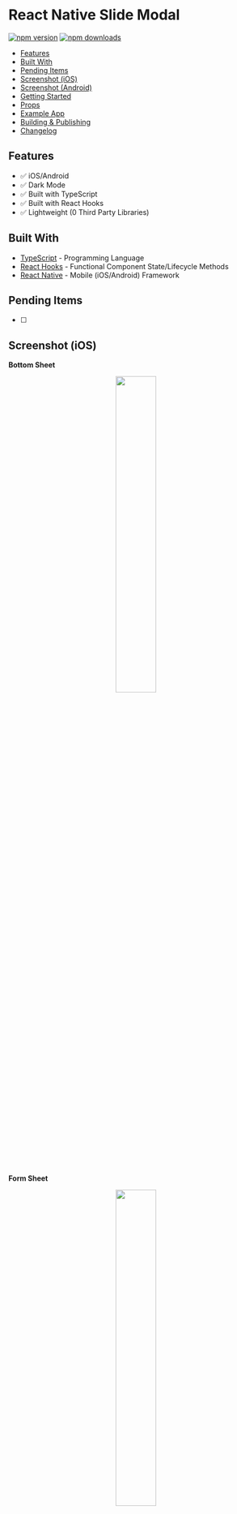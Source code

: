 # React Native Slide Modal

[![npm version](https://badge.fury.io/js/react-native-slide-modal.svg)](https://badge.fury.io/js/react-native-slide-modal)
[![npm downloads](https://img.shields.io/npm/dm/react-native-slide-modal.svg)](https://www.npmjs.com/package/react-native-slide-modal)

*  [Features](#features)
*  [Built With](#built-with)
*  [Pending Items](#pending-items)
*  [Screenshot (iOS)](#screenshot-ios)
*  [Screenshot (Android)](#screenshot-android)
*  [Getting Started](#getting-started)
*  [Props](#props)
*  [Example App](#example-app)
*  [Building & Publishing](#building-&-publishing)
*  [Changelog](#changelog)


## Features
*  ✅ iOS/Android
*  ✅ Dark Mode
*  ✅ Built with TypeScript
*  ✅ Built with React Hooks
*  ✅ Lightweight (0 Third Party Libraries)


## Built With
* [TypeScript](https://github.com/microsoft/TypeScript) - Programming Language
* [React Hooks](https://reactjs.org/docs/hooks-intro.html) - Functional Component State/Lifecycle Methods
* [React Native](https://facebook.github.io/react-native/) - Mobile (iOS/Android) Framework


## Pending Items
- [ ] 


## Screenshot (iOS)
**Bottom Sheet**
<div align="center">
  <img src="/assets/screenshots/ios/iosBottomSheet.gif" width="40%" height="40%" />
</div>

**Form Sheet**
<div align="center">
  <img src="/assets/screenshots/ios/iosFormSheet.gif" width="40%" height="40%" />
</div>

## Screenshot (Android)
<div align="center">
  <!-- <img src="/screenshots/android/androidActionSheet.gif" width="40%" height="40%" /> -->
</div>


## Getting Started
**1. Install Package:**
```
npm i react-native-slide-modal
```

**2. Add Example Code:**

```typescript
// Imports: Dependencies
import React, { useState } from 'react';
import { Button, Text } from 'react-native';

// Imports: Components
import { SlideModal }  from 'react-native-slide-modal';

// App
const App: React.FC = (): JSX.Element => {
  // React Hooks: State
  const [ modalVisible, setModalVisible ] = useState<boolean>(false);

  return (
    <SlideModal
      modalType="iOS Form Sheet"
      // modalType="iOS Bottom Sheet"
      modalVisible={modalVisible}
      screenContainer={
        <>
          <Button
            title="Show Modal"
            onPress={() => setModalVisible(!modalVisible)}
          />
        </>
      }
      modalContainer={
        <>
          <Text>Modal Content</Text>
        </>
      }
      modalHeaderTitle="Header Title"
      pressDone={() => setModalVisible(!modalVisible)}
      pressCancel={() => setModalVisible(!modalVisible)}
      darkMode={false}
      doneDisabled={false}
    />
  );
};

// Exports
export default App;
```

**3. Run Project:**

**Android**
```javascript
react-native run-android
```

**iOS**
```javascript
react-native run-ios
```


## Props

**Default:**
| Property          |   Type       |  Default              | Description                                                            |
| ----------------- | :----------: | :-------------------: | ---------------------------------------------------------------------- |
| screenContainer   | JSX.Element  | <></>                 | Screen content                                                         |
| modalContainer    | JSX.Element  | <></>                 | Modal content                                                          |
| modalType         | ModalType    | 'iOS Bottom Sheet'    | Modal slide type ('iOS Bottom Sheet' or 'iOS Form Sheet')              |
| modalVisible      | boolean      | false                 | Modal visible                                                          |
| pressCancel       | () => void   | undefined             | onPress for Cancel button                                              |
| pressDone         | () => void   | undefined             | onPress for Done button                                                |
| doneDisabled      | boolean      | false                 | Disable Done button                                                    |


**Optional:**
| Property                          |   Type                       |  Default  | Description                                                            |
| --------------------------------- | :--------------------------: | :-------: | ---------------------------------------------------------------------- |
| darkMode                          | boolean                      | false     | Dark mode                                                              |
| modalHeaderTitle                  | string                       | ''        | Modal header title                                                     |
| customStyleContainer              | ContainerStyle               | iOS Theme | Styling for container                                                  |
| customStyleModalHeaderContainer   | ModalHeaderContainerStyle    | iOS Theme | Styling for modal header container                                     |
| customStyleCancelText             | CancelTextStyle              | iOS Theme | Styling for cancel text                                                |
| customStyleDoneText               | DoneTextStyle                | iOS Theme | Styling for done text                                                  |
| customStyleModalContentContainer  | ModalContentContainerStyle   | iOS Theme | Styling for modal content container                                    |
| customStylePickerItemText         | PickerItemTextStyle          | iOS Theme | Styling for picker item text                                           |


## Example App
**1. Open Example App:**
```
cd ExampleApp
```

**2. Run Simulator:**

**Android**
```javascript
react-native run-android
```

**iOS**
```javascript
react-native run-ios
```


## Building & Publishing

**Build**
```javascript
npm run build
```

**Publish**
```javascript
npm publish
```


## Changelog

### [0.0.28] - 5/20/2021

***Added***

- Added `assets` to exclude in `tsconfig.json`.

***Changed***

- Updating `tsconfig.json`.
- Updating `peerDependencies` in `package.json`.

***Removed***

- Removed `types` to exclude in `tsconfig.json`.

### [0.0.27] - 5/20/2021

***Added***

- Added Props section to `README`.
- Added Example App section to `README`.

***Changed***

- Changed file structure.
- Changed `index.js` to `index.tsx`.
- Changed `package.json` build script to `cd src && tsc && cp ../package.json && Echo Build completed!`.

***Removed***

- Removed `yalc` as a global dependency.

### [0.0.20] - 5/19/2021

***Added***

- Added `yalc` as a global dependency, so `yalc publish` can be used.

### [0.0.19] - 5/18/2021

***Changed***

- Changed `inlineRequires: true` to `inlineRequires: false` in `metro.config.js`.

### [0.0.17] - 5/18/2021

***Changed***

- Changed `compilerOptions.jsx` from `react` to `react-jsx`.

### [0.0.16] - 5/18/2021

***Removed***

- Removed `import React from 'react'`.

### [0.0.15] - 5/18/2021

***Changed***

- Changing `"lib": ["es2017"]` to `"lib": ["es2015"]` in `tsconfig.json`.

### [0.0.12] - 5/18/2021

***Changed***

- Changing import from `import React from 'react';` to `import * as React from 'react';`.

### [0.0.11] - 5/18/2021

***Changed***

- Updated NPM `dependencies`.

### [0.0.9] - 5/18/2021

***Changed***

- Changed `alignContent` from `react` to `alignItems`.
- Changed `compilerOptions.jsx` from `react` to `react-jsx`.

### [0.0.8] - 5/18/2021

***Changed***

- Changed `compilerOptions.jsx` from `react-jsx` to `react`.

### [0.0.7] - 5/18/2021

***Changed***

- Added `@types/react` as `devDependencies`.

### [0.0.6] - 5/18/2021

***Changed***

- Changed `compilerOptions.jsx` from `react-native` to `react-jsx`.

### [0.0.5] - 5/18/2021

***Changed***

- Updated `typescript`.

### [0.0.4] - 5/18/2021

***Added***

- Added `react` and `react-native` as dependencies.

### [0.0.3] - 5/18/2021

***Added***

- Added `README` screenshots.

### [0.0.2] - 5/18/2021

***Added***

- Added `README` example code.


### [0.0.1] - 5/18/2021

***Added***

- Added `SlideModal` component (`iOS Bottom Sheet`, `iOS Form Sheet`).
